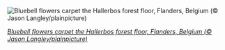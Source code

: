 
![Bluebell flowers carpet the Hallerbos forest floor, Flanders, Belgium (© Jason Langley/plainpicture)](https://cn.bing.com//th?id=OHR.HallesWood_EN-US9545891830_1920x1080.jpg&rf=LaDigue_1920x1080.jpg&pid=hp)

*[Bluebell flowers carpet the Hallerbos forest floor, Flanders, Belgium (© Jason Langley/plainpicture)](https://www.bing.com/search?q=hallerbos+forest&FORM=hpcapt&filters=HpDate%3a%2220210321_0700%22)*
